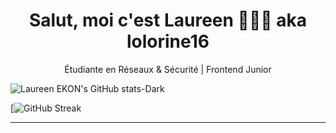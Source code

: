 <h1 align="center">Salut, moi c'est Laureen 👩🏾‍💻 aka lolorine16</h1>
<p align="center"> Étudiante en Réseaux & Sécurité | Frontend Junior</p>


![Laureen EKON's GitHub stats-Dark](https://github-readme-stats.vercel.app/api?username=lolorine16&show_icons=true&theme=catppuccin_mocha&hide_border=true&hide=prs,contribs)

[![GitHub Streak](https://streak-stats.demolab.com?user=lolorine16&theme=catppuccin-mocha&hide_border=true&border_radius=6)


---
